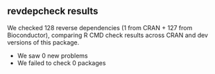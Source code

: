 ## revdepcheck results

We checked 128 reverse dependencies (1 from CRAN + 127 from Bioconductor), comparing R CMD check results across CRAN and dev versions of this package.

 * We saw 0 new problems
 * We failed to check 0 packages

